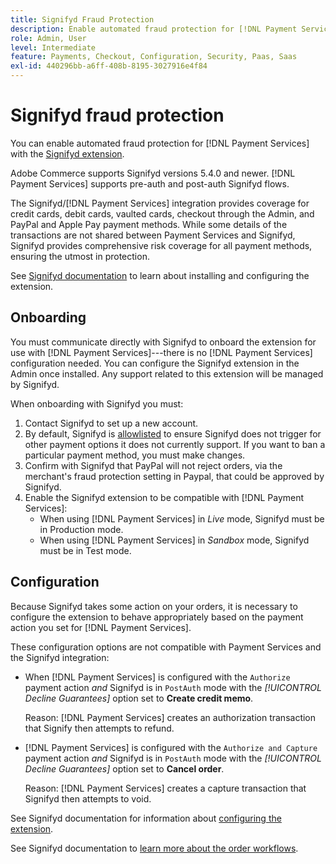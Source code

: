 ```yaml
---
title: Signifyd Fraud Protection
description: Enable automated fraud protection for [!DNL Payment Services] with Signifyd.
role: Admin, User
level: Intermediate
feature: Payments, Checkout, Configuration, Security, Paas, Saas
exl-id: 440296bb-a6ff-408b-8195-3027916e4f84
---
```

# Signifyd fraud protection

You can enable automated fraud protection for [!DNL Payment Services] with the [Signifyd extension](https://commercemarketplace.adobe.com/signifyd-module-connect.html).

Adobe Commerce supports Signifyd versions 5.4.0 and newer. [!DNL Payment Services] supports pre-auth and post-auth Signifyd flows.

The Signifyd/[!DNL Payment Services] integration provides coverage for credit cards, debit cards, vaulted cards, checkout through the Admin, and PayPal and Apple Pay payment methods. While some details of the transactions are not shared between Payment Services and Signifyd, Signifyd provides comprehensive risk coverage for all payment methods, ensuring the utmost in protection.

See [Signifyd documentation](https://community.signifyd.com/support/s/article/magento-2-extension-install-guide?language=en_US#downloadandinstallingmagento2extension) to learn about installing and configuring the extension.

## Onboarding

You must communicate directly with Signifyd to onboard the extension for use with [!DNL Payment Services]---there is no [!DNL Payment Services] configuration needed. You can configure the Signifyd extension in the Admin once installed. Any support related to this extension will be managed by Signifyd.

When onboarding with Signifyd you must:

1. Contact Signifyd to set up a new account.
1. By default, Signifyd is [allowlisted](https://github.com/signifyd/magento2/blob/main/docs/RESTRICT-PAYMENTS.md) to ensure Signifyd does not trigger for other payment options it does not currently support. If you want to ban a particular payment method, you must make changes.
1. Confirm with Signifyd that PayPal will not reject orders, via the merchant's fraud protection setting in Paypal, that could be approved by Signifyd.
1. Enable the Signifyd extension to be compatible with [!DNL Payment Services]:
     * When using [!DNL Payment Services] in _Live_ mode, Signifyd must be in Production mode.
     * When using [!DNL Payment Services] in _Sandbox_ mode, Signifyd must be in Test mode.

## Configuration

Because Signifyd takes some action on your orders, it is necessary to configure the extension to behave appropriately based on the payment action you set for [!DNL Payment Services].

These configuration options are not compatible with Payment Services and the Signifyd integration:

* When [!DNL Payment Services] is configured with the `Authorize` payment action _and_ Signifyd is in `PostAuth` mode with the _[!UICONTROL Decline Guarantees]_ option set to **Create credit memo**.

   Reason: [!DNL Payment Services] creates an authorization transaction that Signify then attempts to refund.


* [!DNL Payment Services] is configured with the `Authorize and Capture` payment action _and_ Signifyd is in `PostAuth` mode with the _[!UICONTROL Decline Guarantees]_ option set to **Cancel order**.

   Reason: [!DNL Payment Services] creates a capture transaction that Signifyd then attempts to void.


See Signifyd documentation for information about [configuring the extension](https://community.signifyd.com/support/s/article/magento-2-extension-install-guide?language=en_US#configuringmagento2extension).

See Signifyd documentation to [learn more about the order workflows](https://community.signifyd.com/support/s/article/magento-2-extension-install-guide?language=en_US#howmagento2works).
